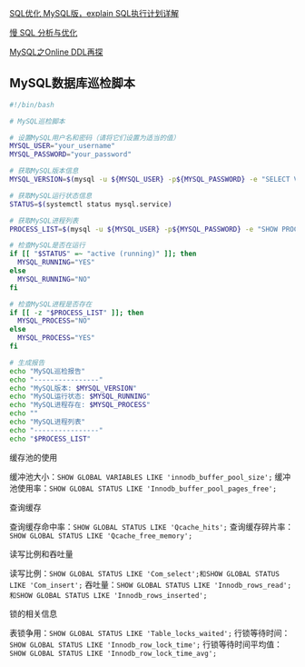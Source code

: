 [SQL优化 MySQL版，explain SQL执行计划详解](https://www.toutiao.com/article/7100906354843353604/)

[慢 SQL 分析与优化](https://www.toutiao.com/article/7122345201695212064/)

[MySQL之Online DDL再探](https://mp.weixin.qq.com/s?__biz=MzUyNjkzNjQwMQ==&mid=2247485550&idx=1&sn=5760ec508371cbb879f71088a76e3c5f&chksm=fa067850cd71f146bec5933a559a1a0291a42f6f038bca78c3d75c470188d2cfffc782472294&scene=21#wechat_redirect)

## MySQL数据库巡检脚本
```sh
#!/bin/bash

# MySQL巡检脚本

# 设置MySQL用户名和密码（请将它们设置为适当的值）
MYSQL_USER="your_username"
MYSQL_PASSWORD="your_password"

# 获取MySQL版本信息
MYSQL_VERSION=$(mysql -u ${MYSQL_USER} -p${MYSQL_PASSWORD} -e "SELECT VERSION();" | awk 'NR==2{print $1}')

# 获取MySQL运行状态信息
STATUS=$(systemctl status mysql.service)

# 获取MySQL进程列表
PROCESS_LIST=$(mysql -u ${MYSQL_USER} -p${MYSQL_PASSWORD} -e "SHOW PROCESSLIST;" | awk '{print $1,$2,$3,$4,$5,$6}')

# 检查MySQL是否在运行
if [[ "$STATUS" =~ "active (running)" ]]; then
  MYSQL_RUNNING="YES"
else
  MYSQL_RUNNING="NO"
fi

# 检查MySQL进程是否存在
if [[ -z "$PROCESS_LIST" ]]; then
  MYSQL_PROCESS="NO"
else
  MYSQL_PROCESS="YES"
fi

# 生成报告
echo "MySQL巡检报告"
echo "----------------"
echo "MySQL版本: $MYSQL_VERSION"
echo "MySQL运行状态: $MYSQL_RUNNING"
echo "MySQL进程存在: $MYSQL_PROCESS"
echo ""
echo "MySQL进程列表"
echo "----------------"
echo "$PROCESS_LIST"
```

缓存池的使用

缓冲池大小：`SHOW GLOBAL VARIABLES LIKE 'innodb_buffer_pool_size';`
缓冲池使用率：`SHOW GLOBAL STATUS LIKE 'Innodb_buffer_pool_pages_free';`

查询缓存

查询缓存命中率：`SHOW GLOBAL STATUS LIKE 'Qcache_hits';`
查询缓存碎片率：`SHOW GLOBAL STATUS LIKE 'Qcache_free_memory';`

读写比例和吞吐量

读写比例：`SHOW GLOBAL STATUS LIKE 'Com_select';和SHOW GLOBAL STATUS LIKE 'Com_insert';`
吞吐量：`SHOW GLOBAL STATUS LIKE 'Innodb_rows_read';和SHOW GLOBAL STATUS LIKE 'Innodb_rows_inserted';`

锁的相关信息

表锁争用：`SHOW GLOBAL STATUS LIKE 'Table_locks_waited';`
行锁等待时间：`SHOW GLOBAL STATUS LIKE 'Innodb_row_lock_time';`
行锁等待时间平均值：`SHOW GLOBAL STATUS LIKE 'Innodb_row_lock_time_avg';`